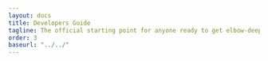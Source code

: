 ```yaml
---
layout: docs
title: Developers Guide
tagline: The official starting point for anyone ready to get elbow-deep in writing code for our product.
order: 3
baseurl: "../../"
---
```

